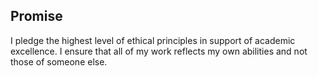## Promise
I pledge the highest level of ethical principles in support of academic excellence.
I ensure that all of my work reflects my own abilities and not those of someone else.
